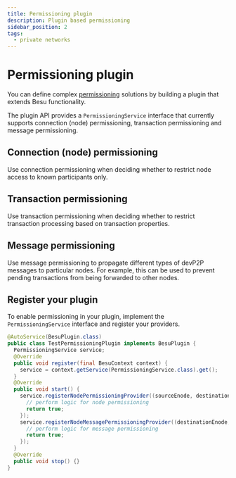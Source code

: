 ```yaml
---
title: Permissioning plugin
description: Plugin based permissioning
sidebar_position: 2
tags:
  - private networks
---
```


# Permissioning plugin

You can define complex [permissioning](index.md) solutions by building a plugin that extends Besu functionality.

The plugin API provides a `PermissioningService` interface that currently supports connection (node) permissioning, transaction permissioning and message permissioning.

## Connection (node) permissioning

Use connection permissioning when deciding whether to restrict node access to known participants only.

## Transaction permissioning

Use transaction permissioning when deciding whether to restrict transaction processing based on transaction properties.

## Message permissioning

Use message permissioning to propagate different types of devP2P messages to particular nodes. For example, this can be used to prevent pending transactions from being forwarded to other nodes.

## Register your plugin

To enable permissioning in your plugin, implement the `PermissioningService` interface and register your providers.

```java
@AutoService(BesuPlugin.class)
public class TestPermissioningPlugin implements BesuPlugin {
  PermissioningService service;
  @Override
  public void register(final BesuContext context) {
    service = context.getService(PermissioningService.class).get();
  }
  @Override
  public void start() {
    service.registerNodePermissioningProvider((sourceEnode, destinationEnode) -> {
      // perform logic for node permissioning
      return true;
    });
    service.registerNodeMessagePermissioningProvider((destinationEnode, code) -> {
      // perform logic for message permissioning
      return true;
    });
  }
  @Override
  public void stop() {}
}
```
